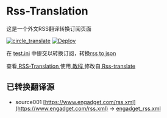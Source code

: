 # Rss-Translation

这是一个外文RSS翻译转换订阅页面 

[![circle_translate](https://github.com/yaoshengv/Rss-Translation/actions/workflows/circle_translate.yml/badge.svg)](https://github.com/yaoshengv/Rss-Translation/actions/workflows/circle_translate.yml)
[![Deploy](https://github.com/yaoshengv/Rss-Translation/actions/workflows/jekyll-gh-pages.yml/badge.svg)](https://github.com/yaoshengv/Rss-Translation/actions/workflows/jekyll-gh-pages.yml)

在 [test.ini](https://github.com/yaoshengv/Rss-Translation/blob/main/test.ini) 中提交以转换订阅，转换[rss to json](https://rss2json.com/)

查看[ RSS-Translation ](https://yaoshengv.github.io/RSS-Translation)使用[ 教程 ](https://www.tjsky.net/tutorial/644)修改自[ Rss-translate ](https://github.com/rcy1314/Rss-Translation/)

## 已转换翻译源

 - source001 [https://www.engadget.com/rss.xml](https://www.engadget.com/rss.xml) -> [engadget_rss.xml](rss/engadget_rss.xml)
